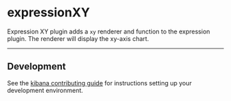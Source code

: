 # expressionXY

Expression XY plugin adds a `xy` renderer and function to the expression plugin. The renderer will display the xy-axis chart.

---

## Development

See the [kibana contributing guide](https://github.com/elastic/kibana/blob/master/CONTRIBUTING.md) for instructions setting up your development environment.
